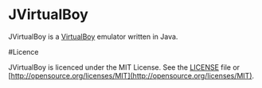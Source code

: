 JVirtualBoy
===========

JVirtualBoy is a [VirtualBoy] emulator written in Java.

#Licence

JVirtualBoy is licenced under the MIT License.
See the [LICENSE](LICENSE) file or [http://opensource.org/licenses/MIT](http://opensource.org/licenses/MIT).

[VirtualBoy]: https://en.wikipedia.org/wiki/Virtual_Boy